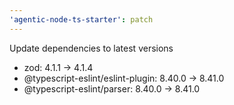 ```yaml
---
'agentic-node-ts-starter': patch
---
```


Update dependencies to latest versions

- zod: 4.1.1 → 4.1.4
- @typescript-eslint/eslint-plugin: 8.40.0 → 8.41.0
- @typescript-eslint/parser: 8.40.0 → 8.41.0
